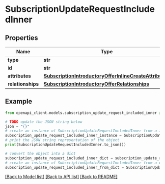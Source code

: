 # SubscriptionUpdateRequestIncludedInner


## Properties

Name | Type | Description | Notes
------------ | ------------- | ------------- | -------------
**type** | **str** |  | 
**id** | **str** |  | [optional] 
**attributes** | [**SubscriptionIntroductoryOfferInlineCreateAttributes**](SubscriptionIntroductoryOfferInlineCreateAttributes.md) |  | 
**relationships** | [**SubscriptionIntroductoryOfferRelationships**](SubscriptionIntroductoryOfferRelationships.md) |  | [optional] 

## Example

```python
from openapi_client.models.subscription_update_request_included_inner import SubscriptionUpdateRequestIncludedInner

# TODO update the JSON string below
json = "{}"
# create an instance of SubscriptionUpdateRequestIncludedInner from a JSON string
subscription_update_request_included_inner_instance = SubscriptionUpdateRequestIncludedInner.from_json(json)
# print the JSON string representation of the object
print(SubscriptionUpdateRequestIncludedInner.to_json())

# convert the object into a dict
subscription_update_request_included_inner_dict = subscription_update_request_included_inner_instance.to_dict()
# create an instance of SubscriptionUpdateRequestIncludedInner from a dict
subscription_update_request_included_inner_from_dict = SubscriptionUpdateRequestIncludedInner.from_dict(subscription_update_request_included_inner_dict)
```
[[Back to Model list]](../README.md#documentation-for-models) [[Back to API list]](../README.md#documentation-for-api-endpoints) [[Back to README]](../README.md)


